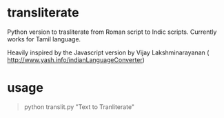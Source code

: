 transliterate
=============

Python version to trasliterate from Roman script to Indic scripts.
Currently works for Tamil language.

Heavily inspired by the Javascript version by Vijay Lakshminarayanan ( http://www.yash.info/indianLanguageConverter)

usage
=====
>python translit.py "Text to Tranliterate"


